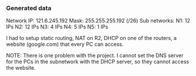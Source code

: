 ### Generated data
Network IP: 121.6.245.192
Mask: 255.255.255.192 (/26)
Sub networks:
N1: 12 IPs
N2: 12 IPs
N3: 4 IPs
N4: 5 IPs
N5: 1 IPs

I had to setup static routing, NAT on R2, DHCP on one of the routers, a website (google.com) that every PC can access.

NOTE: There is one problem with the project. I cannot set the DNS server for the PCs in the subnetwork with the DHCP server, so they cannot access the website.